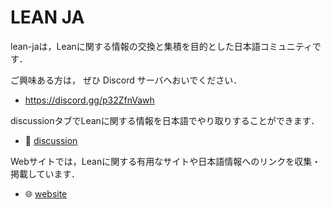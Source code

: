 # LEAN JA

lean-jaは，Leanに関する情報の交換と集積を目的とした日本語コミュニティです．

ご興味ある方は， ぜひ Discord サーバへおいでください． 
* <https://discord.gg/p32ZfnVawh>

discussionタブでLeanに関する情報を日本語でやり取りすることができます．
* 🤙 [discussion](https://github.com/orgs/lean-ja/discussions)

Webサイトでは，Leanに関する有用なサイトや日本語情報へのリンクを収集・掲載しています．
* 🌐 [website](https://lean-ja.github.io/)
